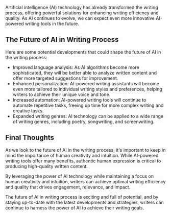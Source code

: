 
Artificial intelligence (AI) technology has already transformed the writing process, offering powerful solutions for enhancing writing efficiency and quality. As AI continues to evolve, we can expect even more innovative AI-powered writing tools in the future.

The Future of AI in Writing Process
-----------------------------------

Here are some potential developments that could shape the future of AI in the writing process:

* Improved language analysis: As AI algorithms become more sophisticated, they will be better able to analyze written content and offer more targeted suggestions for improvement.
* Enhanced personalization: AI-powered writing assistants will become even more tailored to individual writing styles and preferences, helping writers to achieve their unique voice and tone.
* Increased automation: AI-powered writing tools will continue to automate repetitive tasks, freeing up time for more complex writing and creative tasks.
* Expanded writing genres: AI technology can be applied to a wide range of writing genres, including poetry, songwriting, and screenwriting.

Final Thoughts
--------------

As we look to the future of AI in the writing process, it's important to keep in mind the importance of human creativity and intuition. While AI-powered writing tools offer many benefits, authentic human expression is critical to producing high-quality written content.

By leveraging the power of AI technology while maintaining a focus on human creativity and intuition, writers can achieve optimal writing efficiency and quality that drives engagement, relevance, and impact.

The future of AI in writing process is exciting and full of potential, and by staying up-to-date with the latest developments and strategies, writers can continue to harness the power of AI to achieve their writing goals.
